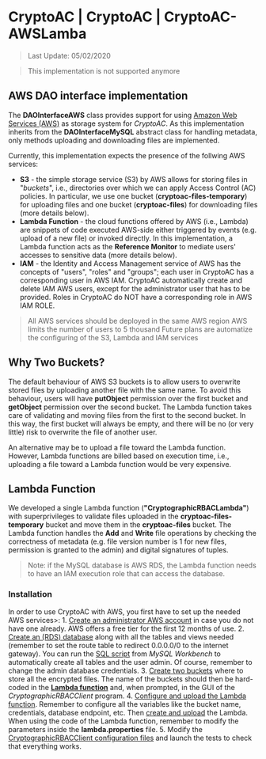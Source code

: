 # CryptoAC | CryptoAC | CryptoAC-AWSLamba

> Last Update: 05/02/2020

> This implementation is not supported anymore

## AWS DAO interface implementation

The **DAOInterfaceAWS** class provides support for using [Amazon Web Services (AWS)](https://aws.amazon.com/) as storage system for *CryptoAC*. As this implementation inherits from the **DAOInterfaceMySQL** abstract class for handling metadata, only methods uploading and downloading files are implemented. 

Currently, this implementation expects the presence of the follwing AWS services:
* **S3** - the simple storage service (S3) by AWS allows for storing files in "*buckets*", i.e., directories over which we can apply Access Control (AC) policies. In particular, we use one bucket (**cryptoac-files-temporary**) for uploading files and one bucket (**cryptoac-files**) for downloading files (more details below).
* **Lambda Function** - the cloud functions offered by AWS (i.e., Lambda) are snippets of code executed AWS-side either triggered by events (e.g. upload of a new file) or invoked directly. In this implementation, a Lambda function acts as the **Reference Monitor** to mediate users' accesses to sensitive data (more details below).
* **IAM** - the Identity and Access Management service of AWS has the concepts of "users", "roles" and "groups"; each user in CryptoAC has a corresponding user in AWS IAM. CryptoAC automatically create and delete IAM AWS users, except for the administrator user that has to be provided. Roles in CryptoAC do NOT have a corresponding role in AWS IAM ROLE.

> All AWS services should be deployed in the same AWS region
> AWS limits the number of users to 5 thousand
> Future plans are automatize the configuring of the S3, Lambda and IAM services 


## Why Two Buckets?

The default behaviour of AWS S3 buckets is to allow users to overwrite stored files by uploading another file with the same name. To avoid this behaviour, users will have **putObject** permission over the first bucket and **getObject** permission over the second bucket. The Lambda function takes care of validating and moving files from the first to the second bucket. In this way, the first bucket will always be empty, and there will be no (or very little) risk to overwrite the file of another user. 

An alternative may be to upload a file toward the Lambda function. However, Lambda functions are billed based on execution time, i.e., uploading a file toward a Lambda function would be very expensive.


## Lambda Function

We developed a single Lambda function (**"CryptographicRBACLambda"**) with superprivileges to validate files uploaded in the **cryptoac-files-temporary** bucket and move them in the **cryptoac-files** bucket. The Lambda function handles the **Add** and **Write** file operations by checking the correctness of metadata (e.g. file version number is 1 for new files, permission is granted to the admin) and digital signatures of tuples.

> Note: if the MySQL database is AWS RDS, the Lambda function needs to have an IAM execution role that can access the database.


### Installation

In order to use CryptoAC with AWS, you first have to set up the needed AWS services>:
    1. [Create an administrator AWS account](https://aws.amazon.com/premiumsupport/knowledge-center/create-and-activate-aws-account) in case you do not have one already. AWS offers a free tier for the first 12 months of use.
    2. [Create an (RDS) database](https://docs.aws.amazon.com/AmazonRDS/latest/UserGuide/CHAP_Tutorials.WebServerDB.CreateDBInstance.html) along with all the tables and views needed (remember to set the route table to redirect 0.0.0.0/0 to the internet gateway). You can run the [SQL script](../database.sql) from *MySQL Workbench* to automatically create all tables and the user admin. Of course, remember to change the admin database credentials.
    3. [Create two buckets](https://docs.aws.amazon.com/AmazonS3/latest/gsg/CreatingABucket.html) where to store all the encrypted files. The name of the buckets should then be hard-coded in the **[Lambda function](../../CryptographicRBACLambda/)** and, when prompted, in the GUI of the *CryptographicRBACClient* program.
    4. [Configure and upload the Lambda function](https://aws.amazon.com/lambda). Remember to configure all the variables like the bucket name, credentials, database endpoint, etc. Then [create and upload](https://docs.aws.amazon.com/lambda/latest/dg/getting-started-create-function.html) the Lambda. When using the code of the Lambda function, remember to modify the parameters inside the **lambda.properties** file.
    5. Modify the [CryptographicRBACClient configuration files](./../../../CryptographicRBACClient/resources/) and launch the tests to check that everything works.